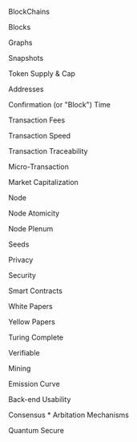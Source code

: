 
BlockChains

Blocks

Graphs

Snapshots

Token Supply & Cap

Addresses 

Confirmation (or "Block") Time

Transaction Fees

Transaction Speed

Transaction Traceability  

Micro-Transaction

Market Capitalization

Node

Node Atomicity

Node Plenum

Seeds 

Privacy

Security

Smart Contracts

White Papers

Yellow Papers

Turing Complete

Verifiable

Mining

Emission Curve

Back-end Usability

Consensus * Arbitation Mechanisms

Quantum Secure
